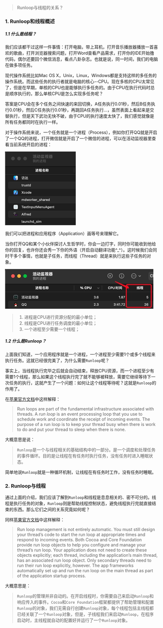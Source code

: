 > Runloop与线程的关系？

### 1. Runloop和线程概述

##### 1.1 什么是线程？

我们应该都干过这样一件事情：打开电脑，带上耳机，打开音乐播放器播放一首喜欢的歌曲，打开浏览器搜索问题，打开Word查看产品需求，打开你的IDE开始撸代码，偶尔还要回个微信消息，看点八卦杂志。也就是说，同一时间，我们的电脑在做多项任务。

现代操作系统比如Mac OS X，Unix，Linux，Windows都是支持这样的多任务的操作系统。而这些任务的执行者就是电脑的核心\--CPU。现在多核的CPU太常见了，但是在早期，单核的CPU也是能够执行多任务的。由于CPU在执行代码时总是顺序执行的，那么单核CPU是怎么实现多任务呢？

答案是CPU会在多个任务之间快速的来回切换，A任务执行0.01秒，然后B任务执行0.01秒，然后C任务执行0.01秒，再跳回A任务执行...，虽然表面上看起来是交替执行，但是天下武功无快不破，由于CPU的执行速度太快了，我们感觉就像是所有任务都同时在执行一样。

对于操作系统来说，一个任务就是一个进程（Process），例如你打开QQ就是开启了一个QQ的进程，打开微信就是开启了一个微信的进程，可以在活动监视器里查看当前系统开启的进程：

![图示-1](imgs\活动监视器.png)

我们可以把进程和应用程序（Application）画等号来理解它。

当你打开QQ和某个小伙伴探讨人生哲学时，你会一边打字，同时你可能收到他给你的回复，也许你还会秀一下你的外语（开启自动翻译功能^_^）。这时候我们会同时干多个事情，也就是子任务，而线程（Thread）就是来执行这些子任务的对象。

![图示-2](imgs/线程数.png)

> 1. 进程是CPU进行资源分配的最小单位；
> 2. 线程是CPU进行任务调度的最小单位；
> 3. 一个进程至少需要一个线程；

##### 1.2 什么是Runloop？

上面我们知道，一个应用程序就是一个进程，一个进程至少需要1个或多个线程来执行任务。这就已经很完美了，为什么需要`Runloop`呢？

事实上，当线程执行完毕之后就会自动结束，释放CPU资源，而一个进程至少有需要1个线程，那么如果这个线程执行完了就不能够被释放，需要它继续等待下一次任务的执行，这就产生了一个问题：如何让这个线程等待呢？这就是`Runloop`的作用了。

在[苹果官方文档](https://developer.apple.com/library/archive/documentation/Cocoa/Conceptual/Multithreading/RunLoopManagement/RunLoopManagement.html#//apple_ref/doc/uid/10000057i-CH16-SW47)中这样解释：

> Run loops are part of the fundamental infrastructure associated with threads. A *run loop* is an event processing loop that you use to schedule work and coordinate the receipt of incoming events. The purpose of a run loop is to keep your thread busy when there is work to do and put your thread to sleep when there is none.

大概意思是说：

> `Runloop`是一个与线程相关的基础结构中的一部分。是一个调度和处理任务的事件循环。目的是让线程在有任务时执行任务，没有任务时进入睡眠状态。

简单地说`Runloop`就是一种循环机制，让线程在有任务时工作，没有任务时睡眠。

### 2. Runloop与线程

通过上面的介绍，我们应该了解到`Runloop`和线程是息息相关的、密不可分的。线程是执行任务的对象，`Runloop`则是帮助线程控制状态，避免线程执行完就直接结束的东西。那么它们之间的关系究竟如何呢？

同样[苹果官方文档](https://developer.apple.com/library/archive/documentation/Cocoa/Conceptual/Multithreading/RunLoopManagement/RunLoopManagement.html#//apple_ref/doc/uid/10000057i-CH16-SW47)中这样解释：

> Run loop management is not entirely automatic. You must still design your thread’s code to start the run loop at appropriate times and respond to incoming events. Both Cocoa and Core Foundation provide run loop objects to help you configure and manage your thread’s run loop. Your application does not need to create these objects explicitly; each thread, including the application’s main thread, has an associated run loop object. Only secondary threads need to run their run loop explicitly, however. The app frameworks automatically set up and run the run loop on the main thread as part of the application startup process.

大概意思是：

> `Runloop`的管理并非自动的。在开启线程时，你需要自己来启动`Runloop`和响应传入的事件。`Cocoa`和`Core Foundation`框架都提供了帮助管理和配置`Runloop`的对象，我们无需自行创建`Runloop`对象，每个线程包括主线程都已经关联了一个`Runloop`对象，但是，子线程我们来启动`Runloop`，在程序启动时，主线程就自动的配置好并运行了一个`Runloop`对象。
